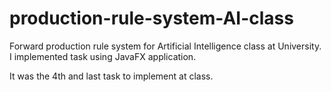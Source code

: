 # production-rule-system-AI-class

Forward production rule system for Artificial Intelligence class at University. I implemented task using JavaFX application.

It was the 4th and last task to implement at class.
